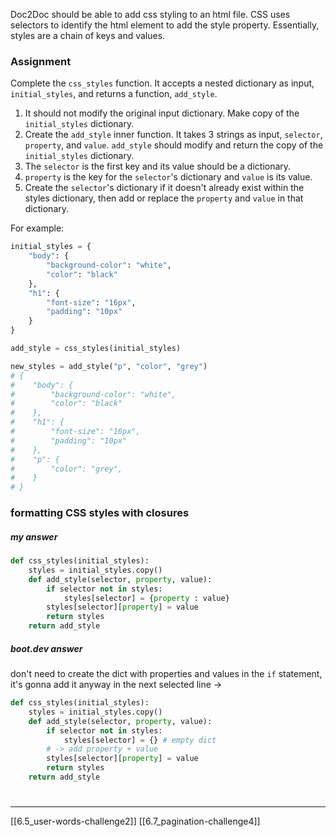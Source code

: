 Doc2Doc should be able to add css styling to an html file. 
CSS uses selectors to identify the html element to add the style property.
Essentially, styles are a chain of keys and values.

### Assignment
Complete the `css_styles` function.
It accepts a nested dictionary as input, `initial_styles`, and returns a function, `add_style`.

1. It should not modify the original input dictionary. Make copy of the `initial_styles` dictionary. 
2. Create the `add_style` inner function. It takes 3 strings as input, `selector`, `property`, and `value`. `add_style` should modify and return the copy of the `initial_styles` dictionary.
3. The `selector` is the first key and its value should be a dictionary.
4. `property` is the key for the `selector`'s dictionary and `value` is its value. 
5. Create the `selector`'s dictionary if it doesn't already exist within the styles dictionary, then add or replace the `property` and `value` in that dictionary.

For example:

``` python
initial_styles = {
    "body": {
        "background-color": "white",
        "color": "black"
    },
    "h1": {
        "font-size": "16px",
        "padding": "10px"
    }
}

add_style = css_styles(initial_styles)

new_styles = add_style("p", "color", "grey")
# {
#    "body": {
#        "background-color": "white",
#        "color": "black"
#    },
#    "h1": {
#        "font-size": "16px",
#        "padding": "10px"
#    },
#    "p": {
#        "color": "grey",
#    }
# }
```

### formatting CSS styles with closures
##### my answer
``` python
def css_styles(initial_styles):
    styles = initial_styles.copy()
    def add_style(selector, property, value):
	    if selector not in styles:
		    styles[selector] = {property : value}
		styles[selector][property] = value
		return styles
	return add_style
```

##### boot.dev answer
don't need to create the dict with properties and values in the `if` statement, 
it's gonna add it anyway in the next selected line ->
``` python
def css_styles(initial_styles):
	styles = initial_styles.copy()
	def add_style(selector, property, value):
		if selector not in styles:
			styles[selector] = {} # empty dict
		# -> add property + value
		styles[selector][property] = value
		return styles
	return add_style
```

# 
---
[[6.5_user-words-challenge2]]
[[6.7_pagination-challenge4]]